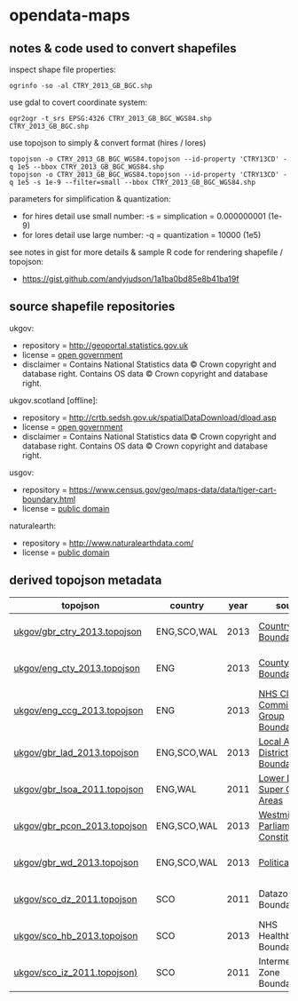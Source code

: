 # opendata-maps


## notes & code used to convert shapefiles

inspect shape file properties:
```
ogrinfo -so -al CTRY_2013_GB_BGC.shp
```

use gdal to covert coordinate system:
```
ogr2ogr -t_srs EPSG:4326 CTRY_2013_GB_BGC_WGS84.shp CTRY_2013_GB_BGC.shp
```

use topojson to simply & convert format (hires / lores)
```
topojson -o CTRY_2013_GB_BGC_WGS84.topojson --id-property 'CTRY13CD' -q 1e5 --bbox CTRY_2013_GB_BGC_WGS84.shp
topojson -o CTRY_2013_GB_BGC_WGS84.topojson --id-property 'CTRY13CD' -q 1e5 -s 1e-9 --filter=small --bbox CTRY_2013_GB_BGC_WGS84.shp
```

parameters for simplification & quantization:

- for hires detail use small number: -s = simplication = 0.000000001 (1e-9) 
- for lores detail use large number: -q = quantization = 10000 (1e5)

see notes in gist for more details & sample R code for rendering shapefile / topojson:

- https://gist.github.com/andyjudson/1a1ba0bd85e8b41ba19f


## source shapefile repositories

ukgov:

- repository = http://geoportal.statistics.gov.uk
- license = [open government](http://www.nationalarchives.gov.uk/doc/open-government-licence/version/3/)
- disclaimer = Contains National Statistics data © Crown copyright and database right. Contains OS data © Crown copyright and database right.

ukgov.scotland [offline]:

- repository = http://crtb.sedsh.gov.uk/spatialDataDownload/dload.asp
- license = [open government](http://www.nationalarchives.gov.uk/doc/open-government-licence/version/3/)
- disclaimer = Contains National Statistics data © Crown copyright and database right. Contains OS data © Crown copyright and database right.

usgov:

- repository = https://www.census.gov/geo/maps-data/data/tiger-cart-boundary.html
- license = [public domain](https://ask.census.gov/prweb/PRServletCustom/YACFBFye-rFIz_FoGtyvDRUGg1Uzu5Mn*/!STANDARD)

naturalearth:

- repository = http://www.naturalearthdata.com/
- license = [public domain](http://www.naturalearthdata.com/about/terms-of-use/)


## derived topojson metadata


|topojson|country|year|source|resolution|transform|simplify|id-column|id-example|
|---|---|---|---|---|---|---|---|---|
|[ukgov/gbr_ctry_2013.topojson](https://github.com/andyjudson/opendata-maps/blob/master/ukgov/gbr_ctry_2013.topojson)|ENG,SCO,WAL|2013|[Country Boundaries](http://geoportal.statistics.gov.uk/datasets?q=CTRY_Boundaries)|Generalised Clipped (20m)|WGS84|-q 1e5 -s 1e-9|CTRY13CD|E92000001|
|[ukgov/eng_cty_2013.topojson](https://github.com/andyjudson/opendata-maps/blob/master/ukgov/eng_cty_2013.topojson)|ENG|2013|[County Boundaries](http://geoportal.statistics.gov.uk/datasets?q=CTY+Boundaries)|Generalised Clipped (20m)|WGS84|-q 1e5 -s 1e-9|CTY13CD|E10000019|
|[ukgov/eng_ccg_2013.topojson](https://github.com/andyjudson/opendata-maps/blob/master/ukgov/eng_ccg_2013.topojson)|ENG|2013|[NHS Clinical Commissioning Group Boundaries](http://geoportal.statistics.gov.uk/datasets?q=CCG+Boundaries)|Generalised Clipped (20m)|WGS84|-q 1e5 -s 1e-9|CCG13CD|E38000126|
|[ukgov/gbr_lad_2013.topojson](https://github.com/andyjudson/opendata-maps/blob/master/ukgov/gbr_lad_2013.topojson)|ENG,SCO,WAL|2013|[Local Area District Boundaries](http://geoportal.statistics.gov.uk/datasets?q=LAD+Boundaries)|Generalised Clipped (20m)|WGS84|-q 1e5 -s 1e-9|LAD13CD|E07000201|
|[ukgov/gbr_lsoa_2011.topojson](https://github.com/andyjudson/opendata-maps/blob/master/ukgov/gbr_lsoa_2011.topojson)|ENG,WAL|2011|[Lower Layer Super Output Areas](http://geoportal.statistics.gov.uk/datasets?q=LSOA_Boundaries)|Generalised Clipped (20m)|WGS84|-q 1e5 -s 1e-9|LSOA11CD|E01032764|
|[ukgov/gbr_pcon_2013.topojson](https://github.com/andyjudson/opendata-maps/blob/master/ukgov/gbr_pcon_2013.topojson)|ENG,SCO,WAL|2013|[Westminster Parliamentary Constituencies](http://geoportal.statistics.gov.uk/datasets?q=PCON+Boundaries)|Generalised Clipped (20m)|WGS84|-q 1e5 -s 1e-9|PCON16CD|E14000886|
|[ukgov/gbr_wd_2013.topojson](https://github.com/andyjudson/opendata-maps/blob/master/ukgov/gbr_wd_2013.topojson)|ENG,SCO,WAL|2013|[Political Wards](http://geoportal.statistics.gov.uk/datasets?q=WD+Boundaries)|Generalised Clipped (20m)|WGS84|-q 1e5 -s 1e-9|WD16CD|E05000950|
|[ukgov/sco_dz_2011.topojson](https://github.com/andyjudson/opendata-maps/blob/master/ukgov/sco_dz_2011.topojson)|SCO|2011|Datazone Boundaries|Generalised Clipped (20m)|WGS84|-q 1e5 -s 1e-9|DZ_CODE|S01000001|
|[ukgov/sco_hb_2013.topojson](https://github.com/andyjudson/opendata-maps/blob/master/ukgov/sco_hb_2013.topojson)|SCO|2013|NHS Healthboard Boundaries|Generalised Clipped (20m)|WGS84|-q 1e5 -s 1e-9|S0_CODE|S08000001|
|[ukgov/sco_iz_2011.topojson)](https://github.com/andyjudson/opendata-maps/blob/master/ukgov/sco_iz_2011.topojson)|SCO|2011|Intermediate Zone Boundaries|Generalised Clipped (20m)|WGS84|-q 1e5 -s 1e-9|IZ_CODE|S02000001|


